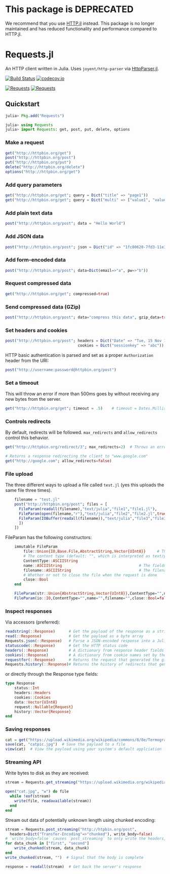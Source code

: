 # This package is DEPRECATED

We recommend that you use [HTTP.jl](https://github.com/JuliaWeb/HTTP.jl) instead. This package is no longer maintained and has reduced functionality and performance compared to HTTP.jl. 

# Requests.jl

An HTTP client written in Julia. Uses `joyent/http-parser` via [HttpParser.jl](https://github.com/JuliaWeb/HttpParser.jl).

[![Build Status](https://travis-ci.org/JuliaWeb/Requests.jl.svg?branch=master)](https://travis-ci.org/JuliaWeb/Requests.jl)
[![codecov.io](http://codecov.io/github/JuliaWeb/Requests.jl/coverage.svg?branch=master)](http://codecov.io/github/JuliaWeb/Requests.jl?branch=master)

[![Requests](http://pkg.julialang.org/badges/Requests_0.3.svg)](http://pkg.julialang.org/?pkg=Requests&ver=0.3)
[![Requests](http://pkg.julialang.org/badges/Requests_0.4.svg)](http://pkg.julialang.org/?pkg=Requests&ver=0.4)

## Quickstart

```julia
julia> Pkg.add("Requests")

julia> using Requests
julia> import Requests: get, post, put, delete, options
```

### Make a request

```julia
get("http://httpbin.org/get")
post("http://httpbin.org/post")
put("http://httpbin.org/put")
delete("http://httpbin.org/delete")
options("http://httpbin.org/get")
```

### Add query parameters

```julia
get("http://httpbin.org/get"; query = Dict("title" => "page1"))
get("http://httpbin.org/get"; query = Dict("multi" => ["value1", "value2"]))
```

### Add plain text data

```julia
post("http://httpbin.org/post"; data = "Hello World")
```

### Add JSON data

```julia
post("http://httpbin.org/post"; json = Dict("id" => "1fc80620-7fd3-11e3-80a5"))
```

### Add form-encoded data

```julia
post("http://httpbin.org/post"; data=Dict(email=>"a", pw=>"b"))
```

### Request compressed data

```julia
get("http://httpbin.org/get"; compressed=true)
```

### Send compressed data (GZip)

```julia
post("http://httpbin.org/post"; data="compress this data", gzip_data=true)
```

### Set headers and cookies

```julia
post("http://httpbin.org/post"; headers = Dict("Date" => "Tue, 15 Nov 1994 08:12:31 GMT"),
                                cookies = Dict("sessionkey" => "abc"))
```

HTTP basic authentication is parsed and set as a proper `Authorization` header from the URI:

```julia
post("http://username:password@httpbin.org/post")
```


### Set a timeout
This will throw an error if more than 500ms goes by without receiving any
new bytes from the server.

```julia
get("http://httpbin.org/get"; timeout = .5)    # timeout = Dates.Millisecond(500) will also work
```

### Controls redirects
By default, redirects will be followed. `max_redirects` and `allow_redirects` control this behavior.

```julia
get("http://httpbin.org/redirect/3"; max_redirects=2)  # Throws an error

# Returns a response redirecting the client to "www.google.com"
get("http://google.com"; allow_redirects=false)  
```

### File upload

The three different ways to upload a file called `test.jl` (yes this uploads the
same file three times).

```julia
    filename = "test.jl"
    post("http://httpbin.org/post"; files = [
      FileParam(readall(filename),"text/julia","file1","file1.jl"),
      FileParam(open(filename,"r"),"text/julia","file2","file2.jl",true),
      FileParam(IOBuffer(readall(filename)),"text/julia","file3","file3.jl"),
      ])
    ])
```

FileParam has the following constructors:
```julia
    immutable FileParam
        file::Union{IO,Base.File,AbstractString,Vector{UInt8}}     # The file
        # The content type (default: "", which is interpreted as text/plain serverside)
        ContentType::ASCIIString
        name::ASCIIString                                  # The fieldname (in a form)
        filename::ASCIIString                              # The filename (of the actual file)
        # Whether or not to close the file when the request is done
        close::Bool
    end

    FileParam(str::Union{AbstractString,Vector{UInt8}},ContentType="",name="",filename="")
    FileParam(io::IO,ContentType="",name="",filename="",close::Bool=false)

```

### Inspect responses

Via accessors (preferred):
```julia
readstring(::Response)      # Get the payload of the response as a string
read(::Response)            # Get the payload as a byte array
Requests.json(::Response)   # Parse a JSON-encoded response into a Julia object
statuscode(::Response)      # Get the HTTP status code
headers(::Response)         # A dictionary from response header fields to values
cookies(::Response)         # A dictionary from cookie names set by the server to Cookie objects
requestfor(::Response)      # Returns the request that generated the given response
Requests.history(::Response)# Returns the history of redirects that generated the given response.
```

or directly through the Response type fields:
```julia
type Response
    status::Int
    headers::Headers
    cookies::Cookies
    data::Vector{UInt8}
    request::Nullable{Request}
    history::Vector{Response}
end
```

### Saving responses

```julia
cat = get("https://upload.wikimedia.org/wikipedia/commons/8/8e/Termografia_kot.jpg")
save(cat, "catpic.jpg")  # Save the payload to a file
view(cat)  # View the payload using your system's default applciation for its mimetype
```


### Streaming API

Write bytes to disk as they are received:

```julia
stream = Requests.get_streaming("https://upload.wikimedia.org/wikipedia/commons/9/99/Black_cat_being_snowed_on.jpg")

open("cat.jpg", "w") do file
  while !eof(stream)
    write(file, readavailable(stream))
  end
end
```

Stream out data of potentially unknown length using chunked encoding:
```julia
stream = Requests.post_streaming("http://htpbin.org/post",
  headers=Dict("Transfer-Encoding"=>"chunked"), write_body=false)  
# `write_body=false` causes `post_streaming` to only write the headers, allowing you the chance to write the body manually
for data_chunk in ["first", "second"]
    write_chunked(stream, data_chunk)
end
write_chunked(stream, "")  # Signal that the body is complete

response = readall(stream)  # Get back the server's response

```
